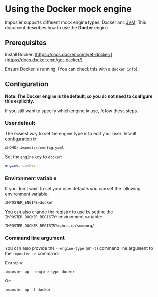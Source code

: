 # Using the Docker mock engine

Imposter supports different mock engine types: Docker and [JVM](./jvm_engine.md). This document describes how to use the **Docker** engine.

## Prerequisites

Install Docker: [https://docs.docker.com/get-docker/](https://docs.docker.com/get-docker/)

Ensure Docker is running. (You can check this with a `docker info`).

## Configuration

**Note: The Docker engine is the default, so you do not need to configure this explicitly.**

If you still want to specify which engine to use, follow these steps.

### User default

The easiest way to set the engine type is to edit your user default [configuration](./config.md) in:

    $HOME/.imposter/config.yaml

Set the `engine` key to `docker`:

```yaml
engine: docker
```

### Environment variable

If you don't want to set your user defaults you can set the following environment variable:

    IMPOSTER_ENGINE=docker

You can also change the registry to use by setting the `IMPOSTER_DOCKER_REGISTRY` environment variable:

    IMPOSTER_DOCKER_REGISTRY=ghcr.io/someorg/

### Command line argument

You can also provide the `--engine-type` (or `-t`) command line argument to the `imposter up` command:

Example:

    imposter up --engine-type docker

Or:

    imposter up -t docker

